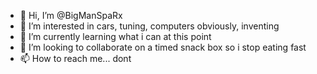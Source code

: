 - 👋 Hi, I’m @BigManSpaRx
- 👀 I’m interested in cars, tuning, computers obviously, inventing
- 🌱 I’m currently learning what i can at this point
- 💞️ I’m looking to collaborate on a timed snack box so i stop eating fast
- 📫 How to reach me... dont

<!---
BigManSpaRx/BigManSpaRx is a ✨ special ✨ repository because its `README.md` (this file) appears on your GitHub profile.
You can click the Preview link to take a look at your changes.
--->
